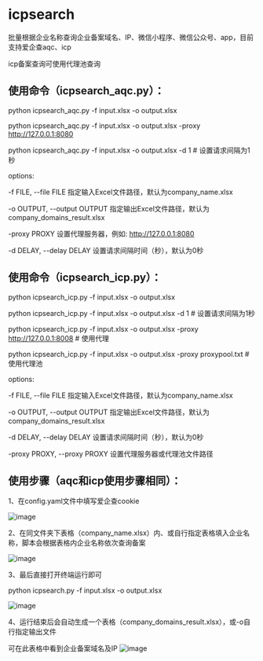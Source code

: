 # icpsearch
批量根据企业名称查询企业备案域名、IP、微信小程序、微信公众号、app，目前支持爱企查aqc、icp

icp备案查询可使用代理池查询
## 使用命令（icpsearch_aqc.py）： ##
python icpsearch_aqc.py -f input.xlsx -o output.xlsx

python icpsearch_aqc.py -f input.xlsx -o output.xlsx -proxy http://127.0.0.1:8080

python icpsearch_aqc.py -f input.xlsx -o output.xlsx -d 1  # 设置请求间隔为1秒

options:

  -f FILE, --file FILE        指定输入Excel文件路径，默认为company_name.xlsx
  
  -o OUTPUT, --output OUTPUT  指定输出Excel文件路径，默认为company_domains_result.xlsx
  
  -proxy PROXY                设置代理服务器，例如: http://127.0.0.1:8080
  
  -d DELAY, --delay DELAY     设置请求间隔时间（秒），默认为0秒
  
## 使用命令（icpsearch_icp.py）： ##
python icpsearch_icp.py -f input.xlsx -o output.xlsx

python icpsearch_icp.py -f input.xlsx -o output.xlsx -d 1  # 设置请求间隔为1秒

python icpsearch_icp.py -f input.xlsx -o output.xlsx -proxy http://127.0.0.1:8008  # 使用代理

python icpsearch_icp.py -f input.xlsx -o output.xlsx -proxy proxypool.txt  # 使用代理池

options:

  -f FILE, --file FILE  指定输入Excel文件路径，默认为company_name.xlsx
  
  -o OUTPUT, --output OUTPUT
                        指定输出Excel文件路径，默认为company_domains_result.xlsx
                        
  -d DELAY, --delay DELAY
                        设置请求间隔时间（秒），默认为0秒
                        
  -proxy PROXY, --proxy PROXY
                        设置代理服务器或代理池文件路径
## 使用步骤（aqc和icp使用步骤相同）： ##
1、在config.yaml文件中填写爱企查cookie

![image](https://github.com/user-attachments/assets/64e6f062-ef59-4b5d-bcce-a71c47eb1688)

2、在同文件夹下表格（company_name.xlsx）内、或自行指定表格填入企业名称，脚本会根据表格内企业名称依次查询备案

![image](https://github.com/user-attachments/assets/5b8111a3-d5a1-4ad2-b89d-f591be715007)

3、最后直接打开终端运行即可

python icpsearch.py -f input.xlsx -o output.xlsx

![image](https://github.com/user-attachments/assets/a82b1139-71fd-4b9a-a763-24f6a4356d6b)

4、运行结束后会自动生成一个表格（company_domains_result.xlsx），或-o自行指定输出文件

可在此表格中看到企业备案域名及IP
![image](https://github.com/user-attachments/assets/0fe1678c-8765-4740-9e81-ec06027ed1af)

